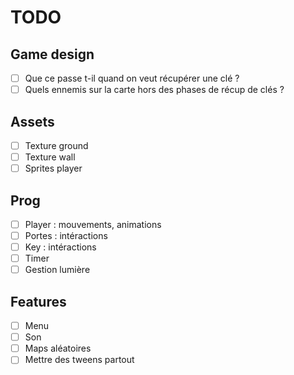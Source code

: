 # TODO

## Game design
- [ ] Que ce passe t-il quand on veut récupérer une clé ?
- [ ] Quels ennemis sur la carte hors des phases de récup de clés ?

## Assets
- [ ] Texture ground
- [ ] Texture wall
- [ ] Sprites player

## Prog
- [ ] Player : mouvements, animations
- [ ] Portes : intéractions
- [ ] Key : intéractions
- [ ] Timer
- [ ] Gestion lumière

## Features
- [ ] Menu
- [ ] Son
- [ ] Maps aléatoires
- [ ] Mettre des tweens partout